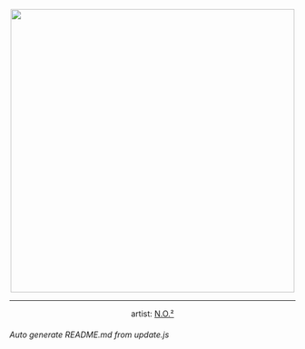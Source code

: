 
<p align="center">
  <img width="500" src="https://nekos.best/api/v2/neko/0185.png">
  <hr/>
  <center>
    artist: <a href="https://www.pixiv.net/en/artworks/81213046">N.O.²</a>
  </center>
</p>


###### Auto generate README.md from update.js

